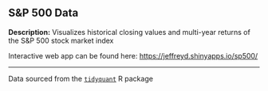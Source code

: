 ## S&P 500 Data
**Description:** Visualizes historical closing values and multi-year returns of the S&P 500 stock market index

Interactive web app can be found here: https://jeffreyd.shinyapps.io/sp500/

___

Data sourced from the [`tidyquant`](https://business-science.github.io/tidyquant/) R package
